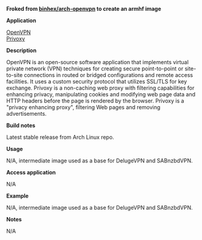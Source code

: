 **Froked from [binhex/arch-openvpn](https://github.com/binhex/arch-openvpn) to create an armhf image**
 
**Application**

[OpenVPN](https://openvpn.net/)  
[Privoxy](http://www.privoxy.org/)

**Description**

OpenVPN is an open-source software application that implements virtual private network (VPN) techniques for creating secure point-to-point or site-to-site connections in routed or bridged configurations and remote access facilities. It uses a custom security protocol that utilizes SSL/TLS for key exchange. Privoxy is a non-caching web proxy with filtering capabilities for enhancing privacy, manipulating cookies and modifying web page data and HTTP headers before the page is rendered by the browser. Privoxy is a "privacy enhancing proxy", filtering Web pages and removing advertisements.

**Build notes**

Latest stable release from Arch Linux repo.

**Usage**

N/A, intermediate image used as a base for DelugeVPN and SABnzbdVPN.

**Access application**

N/A

**Example**

N/A, intermediate image used as a base for DelugeVPN and SABnzbdVPN.

**Notes**

N/A